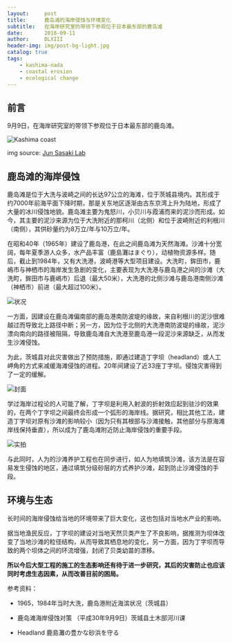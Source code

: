 ```yaml
---
layout:     post
title:      鹿岛滩的海岸侵蚀与环境变化
subtitle:   在海岸研究室的带领下参观位于日本最东部的鹿岛滩
date:       2018-09-11
author:     DLXIII
header-img: img/post-bg-light.jpg
catalog: true
tags:
    - kashima-nada
    - coastal erosion
    - ecological change
---
```



## 前言

9月9日，在海岸研究室的带领下参观位于日本最东部的鹿岛滩。

![Kashima coast][1]

img source: [Jun Sasaki Lab][2]


<!--more-->


## 鹿岛滩的海岸侵蚀

鹿岛滩是位于大洗与波崎之间的长达97公立的海滩，位于茨城县境内。其形成于约7000年前海平面下降时期，那是关东地区逐渐由古东京湾上升为陆地，形成了大量的冰川侵蚀地貌。鹿岛滩主要为鬼怒川，小贝川与霞浦而来的泥沙而形成。如今，其主要的泥沙来源为位于大洗附近的那柯川（北侧）和位于波崎附近的利根川（南侧），其供砂量约为8万立/年与10万立/年。

在昭和40年（1965年）建设了鹿岛港，在此之间鹿岛滩为天然海滩。沙滩十分宽阔，每年夏季游人众多，水产品丰富（鹿島灘はまぐり），动植物资源多样。随后，截止到1984年，又有大洗港，波崎港等大型项目建设。大洗町，鉾田市，鹿嶋市与神栖市的海岸发生急剧的变化，主要表现为大洗港与鹿岛港之间的沙滩（大洗町，鉾田市与鹿嶋市）后退（最大50米），大洗港的北侧沙滩与鹿岛港南侧沙滩（神栖市）前进（最大超过100米）。

![状况][3]

一方面，因建设在鹿岛滩偏南部的鹿岛港南防波堤的缘故，来自利根川的泥沙很难越过而导致北上路径中断；另一方，因为位于北侧的大洗港南防波堤的缘故，泥沙漂向南向的路径被阻隔，导致鹿岛滩自大洗港至鹿岛港一段泥沙来源缺乏，从而发生沙滩侵蚀。

为此，茨城县对此灾害做出了预防措施，即通过建造丁字坝（headland）或人工岬角的方式来减缓海滩侵蚀的进程。20年间建设了近33座丁字坝。侵蚀灾害得到了一定的缓解。

![封面][4]

学过海岸过程论的人可能了解，丁字坝是利用入射波的折射效应起到驻沙的效果的，在两个丁字坝之间最终会形成一个弧形的海岸线。据研究，相比其他工法，建造丁字坝对原有沙滩的影响较小（因为只有其根部与沙滩接触，其他部分与原海滩岸线保持垂直），所以成为了鹿岛滩附近防止海岸侵蚀的重要手段。

![实拍][5]

与此同时，人为的沙滩养护工程也在同步进行，如人为地填筑沙滩，该方法是在容易发生侵蚀的地区，通过填筑分级砂层的方式养护沙滩，起到防止沙滩侵蚀的手段。

## 环境与生态

长时间的海岸侵蚀给当地的环境带来了巨大变化，这也包括对当地水产业的影响。

据当地渔民反应，丁字坝的建设对当地天然贝类产生了不良影响，据推测为坝体改变了当地沙滩的粒径结构，从而导致其栖息地的变化，另一方面，因为丁字坝而导致的两个坝体之间的环流增强，封闭了贝类幼苗的漂移。

**所以今后大型工程的施工的生态影响还有待于进一步研究，其后的灾害防止也应该同时考虑生态因素，从而改善目前的困局。**

参考资料：

* 1965，1984年当时大洗，鹿岛港附近海滨状况（茨城县）

* 鹿岛滩海岸侵蚀对策 （平成30年9月9日）茨城县土木部河川课

* Headland 鹿島灘の豊かな砂浜を守る


  [1]: https://estuarine.jp/wp-content/uploads/2018/09/R0021076-768x576.jpg
  [2]: https://estuarine.jp/2018/09/utokyo-hydro-trip/?lang=en
  [3]: https://s1.ax1x.com/2018/09/11/ikVW59.jpg
  [4]: https://s1.ax1x.com/2018/09/11/ikVTKK.jpg
  [5]: https://s1.ax1x.com/2018/09/11/ikVO5d.jpg
